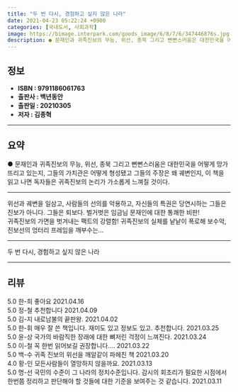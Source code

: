 ```yaml
---
title: "두 번 다시, 경험하고 싶지 않은 나라"
date: 2021-04-23 05:22:24 +0900
categories: [국내도서, 사회과학]
image: https://bimage.interpark.com/goods_image/6/8/7/6/347446876s.jpg
description: ● 문재인과 귀족진보의 무능, 위선, 종북 그리고 뻔뻔스러움은 대한민국을 어떻게 망가뜨리고 있는지, 그들의 가치관은 어떻게 형성됐고 그들의 주장은 왜 궤변인지, 이 책을 읽고 나면 독자들은 귀족진보의 논리가 가소롭게 느껴질 것이다.
---
```


## **정보**

- **ISBN : 9791186061763**
- **출판사 : 백년동안**
- **출판일 : 20210305**
- **저자 : 김종혁**

------



## **요약**

●  문재인과 귀족진보의 무능, 위선, 종북 그리고 뻔뻔스러움은 대한민국을 어떻게 망가뜨리고 있는지, 그들의 가치관은 어떻게 형성됐고 그들의 주장은 왜 궤변인지, 이 책을 읽고 나면 독자들은 귀족진보의 논리가 가소롭게 느껴질 것이다.

------

위선과 궤변을 일삼고, 사람들의 선의를 악용하고, 
자신들의 특권은 당연시하는 그들은 진보가 아니다. 그들은 퇴보다.
 벌거벗은 임금님 문재인에 대한 통쾌한 비판!   
귀족진보의 가면을 벗겨내는 팩트의 강렬함!
귀족진보의 실체를 낱낱이 폭로해 보수악, 진보선의 엉터리 프레임을 깨부수는... 

------


두 번 다시, 경험하고 싶지 않은 나라 

------


## **리뷰** 

5.0 한-희 좋아요 2021.04.16 <br/>5.0 정-철 추천합니다  2021.04.09 <br/>5.0 김-지 내로남불의 끝판왕. 2021.04.02 <br/>5.0 한-휘 매우 잘 쓴 책입니다. 재미도 있고 정보도 있고. 추천합니다.  2021.03.25 <br/>5.0 윤-상 국가의 바람직한 장래에 대한 뼈저린 걱정이 느껴진다. 2021.03.24 <br/>5.0 이-철 꼭 한번 읽어보길 권장합니다.... 2021.03.22 <br/>5.0 백-수 귀족 진보의 위선을 깨알같이 파헤친 책 2021.03.20 <br/>4.0 황-인 모든사람들이 열망하지 않을까요.  2021.03.13 <br/>5.0 명-선 국민의 수준이 그 나라의 정치수준입니다. 감시의 회초리가 필요한 시점에서  한번쯤 정리하고 판단해야 할 것들에 대한 기준을 보여주는 것 같습니다. 2021.03.11 <br/>